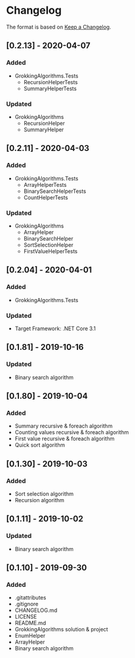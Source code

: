 # Changelog

The format is based on [Keep a Changelog](https://keepachangelog.com/en/1.0.0/).

## [0.2.13] - 2020-04-07
### Added
- GrokkingAlgorithms.Tests
  - RecursionHelperTests
  - SummaryHelperTests
### Updated
- GrokkingAlgorithms
  - RecursionHelper
  - SummaryHelper

## [0.2.11] - 2020-04-03
### Added
- GrokkingAlgorithms.Tests
  - ArrayHelperTests
  - BinarySearchHelperTests
  - CountHelperTests
### Updated
- GrokkingAlgorithms
  - ArrayHelper
  - BinarySearchHelper
  - SortSelectionHelper
  - FirstValueHelperTests

## [0.2.04] - 2020-04-01
### Added
- GrokkingAlgorithms.Tests
### Updated
- Target Framework: .NET Core 3.1

## [0.1.81] - 2019-10-16
### Updated
- Binary search algorithm

## [0.1.80] - 2019-10-04
### Added
- Summary recursive & foreach algorithm
- Counting values recursive & foreach algorithm
- First value recursive & foreach algorithm
- Quick sort algorithm

## [0.1.30] - 2019-10-03
### Added
- Sort selection algorithm
- Recursion algorithm

## [0.1.11] - 2019-10-02
### Updated
- Binary search algorithm

## [0.1.10] - 2019-09-30
### Added
- .gitattributes
- .gitignore
- CHANGELOG.md
- LICENSE
- README.md
- GrokkingAlgorithms solution & project
- EnumHelper
- ArrayHelper
- Binary search algorithm
